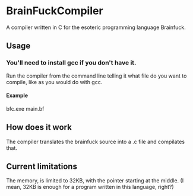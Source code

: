 # BrainFuckCompiler
A compiler written in C for the esoteric programming language Brainfuck.
## Usage
### You'll need to install gcc if you don't have it.
Run the compiler from the command line telling it what file do you want to compile, like as you would do with gcc.
#### Example
bfc.exe main.bf
## How does it work
The compiler translates the brainfuck source into a .c file and compilates that.
## Current limitations
The memory, is limited to 32KB, with the pointer starting at the middle.
(I mean, 32KB is enough for a program written in this language, right?)
